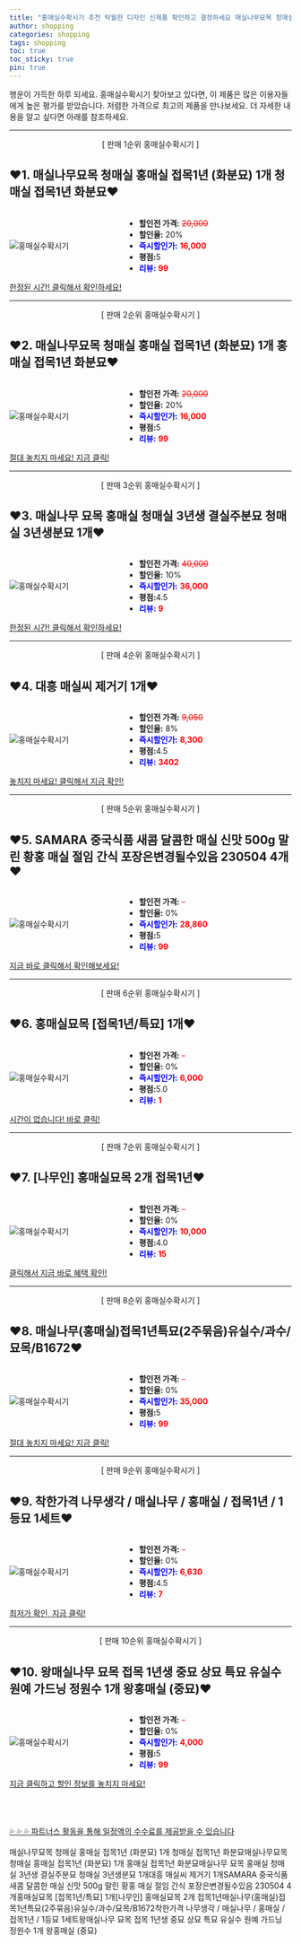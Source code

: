 ```yaml
---
title: "홍매실수확시기 추천 탁월한 디자인 신제품 확인하고 결정하세요 매실나무묘목 청매실 홍매실 접목1년 (화분묘)"
author: shopping
categories: shopping
tags: shopping
toc: true
toc_sticky: true
pin: true
---
```

행운이 가득한 하루 되세요. 홍매실수확시기 찾아보고 있다면, 이 제품은 많은 이용자들에게 높은 평가를 받았습니다. 저렴한 가격으로 최고의 제품을 만나보세요. 더 자세한 내용을 알고 싶다면 아래를 참조하세요.

---
<p class="toplist" style="margin: 0 auto; display: block; width: fit-content;">[ 판매 1순위 홍매실수확시기 ]</p>

<h2><strong>❤️1. 매실나무묘목 청매실 홍매실 접목1년 (화분묘) 1개 청매실 접목1년 화분묘❤️</strong></h2>

<div style="display: flex; align-items: center;">
    <div style="flex: 0.4;">
        <img src="https://thumbnail10.coupangcdn.com/thumbnails/remote/230x230ex/image/vendor_inventory/0bd0/2557b39d324eb9e3787adfe3914622adec54ceac011d8e4b91dea190946a.jpg" alt="홍매실수확시기" style="max-width: 100%;">
    </div>
    <div style="flex: 0.6; margin-left: 10px;">
        <ul>
            <li><strong>할인전 가격:</strong> <del style="color: red;">20,000</del></li>
            <li><strong>할인율:</strong> 20%</li>
            <li><span style='color:blue'><strong>즉시할인가:</strong></span> <span style='color:red'><strong>16,000</strong></span></li>
            <li><strong>평점:</strong>5</li>
            <li><span style='color:blue'><strong>리뷰:</strong></span> <span style='color:red'><strong>99</strong></span></li>
        </ul>
    </div>
</div>
<div class="center">
    <a href="https://selin100587.github.io?lptag=AF9450613&subid=githubio&pageKey=8170166639&traceid=V0-153&itemId=23330844340&vendorItemId=90362512789" class="myButton">
        한정된 시간! 클릭해서 확인하세요!
    </a>
</div>


---
<p class="toplist" style="margin: 0 auto; display: block; width: fit-content;">[ 판매 2순위 홍매실수확시기 ]</p>

<h2><strong>❤️2. 매실나무묘목 청매실 홍매실 접목1년 (화분묘) 1개 홍매실 접목1년 화분묘❤️</strong></h2>

<div style="display: flex; align-items: center;">
    <div style="flex: 0.4;">
        <img src="https://thumbnail10.coupangcdn.com/thumbnails/remote/230x230ex/image/vendor_inventory/0bd0/2557b39d324eb9e3787adfe3914622adec54ceac011d8e4b91dea190946a.jpg" alt="홍매실수확시기" style="max-width: 100%;">
    </div>
    <div style="flex: 0.6; margin-left: 10px;">
        <ul>
            <li><strong>할인전 가격:</strong> <del style="color: red;">20,000</del></li>
            <li><strong>할인율:</strong> 20%</li>
            <li><span style='color:blue'><strong>즉시할인가:</strong></span> <span style='color:red'><strong>16,000</strong></span></li>
            <li><strong>평점:</strong>5</li>
            <li><span style='color:blue'><strong>리뷰:</strong></span> <span style='color:red'><strong>99</strong></span></li>
        </ul>
    </div>
</div>
<div class="center">
    <a href="https://selin100587.github.io?lptag=AF9450613&subid=githubio&pageKey=8170166639&traceid=V0-153&itemId=23330844339&vendorItemId=90362512784" class="myButton">
        절대 놓치지 마세요! 지금 클릭!
    </a>
</div>


---
<p class="toplist" style="margin: 0 auto; display: block; width: fit-content;">[ 판매 3순위 홍매실수확시기 ]</p>

<h2><strong>❤️3. 매실나무 묘목 홍매실 청매실 3년생 결실주분묘 청매실 3년생분묘 1개❤️</strong></h2>

<div style="display: flex; align-items: center;">
    <div style="flex: 0.4;">
        <img src="https://thumbnail10.coupangcdn.com/thumbnails/remote/230x230ex/image/vendor_inventory/d98f/f93e2a6c96be2a451e59e8a3460a2279b924aa9630c197fa7e855fccf42c.jpg" alt="홍매실수확시기" style="max-width: 100%;">
    </div>
    <div style="flex: 0.6; margin-left: 10px;">
        <ul>
            <li><strong>할인전 가격:</strong> <del style="color: red;">40,000</del></li>
            <li><strong>할인율:</strong> 10%</li>
            <li><span style='color:blue'><strong>즉시할인가:</strong></span> <span style='color:red'><strong>36,000</strong></span></li>
            <li><strong>평점:</strong>4.5</li>
            <li><span style='color:blue'><strong>리뷰:</strong></span> <span style='color:red'><strong>9</strong></span></li>
        </ul>
    </div>
</div>
<div class="center">
    <a href="https://selin100587.github.io?lptag=AF9450613&subid=githubio&pageKey=7714652562&traceid=V0-153&itemId=20688473915&vendorItemId=80963944631" class="myButton">
        한정된 시간! 클릭해서 확인하세요!
    </a>
</div>


---
<p class="toplist" style="margin: 0 auto; display: block; width: fit-content;">[ 판매 4순위 홍매실수확시기 ]</p>

<h2><strong>❤️4. 대흥 매실씨 제거기 1개❤️</strong></h2>

<div style="display: flex; align-items: center;">
    <div style="flex: 0.4;">
        <img src="https://thumbnail7.coupangcdn.com/thumbnails/remote/230x230ex/image/vendor_inventory/fa14/32e5bb1bdbc0cbd08faa6b6e2730f243eed36a6a80cd61d11c1e59f71706.jpg" alt="홍매실수확시기" style="max-width: 100%;">
    </div>
    <div style="flex: 0.6; margin-left: 10px;">
        <ul>
            <li><strong>할인전 가격:</strong> <del style="color: red;">9,050</del></li>
            <li><strong>할인율:</strong> 8%</li>
            <li><span style='color:blue'><strong>즉시할인가:</strong></span> <span style='color:red'><strong>8,300</strong></span></li>
            <li><strong>평점:</strong>4.5</li>
            <li><span style='color:blue'><strong>리뷰:</strong></span> <span style='color:red'><strong>3402</strong></span></li>
        </ul>
    </div>
</div>
<div class="center">
    <a href="https://selin100587.github.io?lptag=AF9450613&subid=githubio&pageKey=6645985030&traceid=V0-153&itemId=15209908423&vendorItemId=85388530664" class="myButton">
        놓치지 마세요! 클릭해서 지금 확인!
    </a>
</div>


---
<p class="toplist" style="margin: 0 auto; display: block; width: fit-content;">[ 판매 5순위 홍매실수확시기 ]</p>

<h2><strong>❤️5. SAMARA 중국식품 새콤 달콤한 매실 신맛 500g 말린 황홍 매실 절임 간식 포장은변경될수있음 230504 4개❤️</strong></h2>

<div style="display: flex; align-items: center;">
    <div style="flex: 0.4;">
        <img src="https://thumbnail8.coupangcdn.com/thumbnails/remote/230x230ex/image/vendor_inventory/202b/c18c21af4ce94c0238f33002f05e8636e8df5f7f83176ec85ad14dcea2c2.png" alt="홍매실수확시기" style="max-width: 100%;">
    </div>
    <div style="flex: 0.6; margin-left: 10px;">
        <ul>
            <li><strong>할인전 가격:</strong> <del style="color: red;">-</del></li>
            <li><strong>할인율:</strong> 0%</li>
            <li><span style='color:blue'><strong>즉시할인가:</strong></span> <span style='color:red'><strong>28,860</strong></span></li>
            <li><strong>평점:</strong>5</li>
            <li><span style='color:blue'><strong>리뷰:</strong></span> <span style='color:red'><strong>99</strong></span></li>
        </ul>
    </div>
</div>
<div class="center">
    <a href="https://selin100587.github.io?lptag=AF9450613&subid=githubio&pageKey=8248621951&traceid=V0-153&itemId=18737006703&vendorItemId=85869387387" class="myButton">
        지금 바로 클릭해서 확인해보세요!
    </a>
</div>


---
<p class="toplist" style="margin: 0 auto; display: block; width: fit-content;">[ 판매 6순위 홍매실수확시기 ]</p>

<h2><strong>❤️6. 홍매실묘목 [접목1년/특묘] 1개❤️</strong></h2>

<div style="display: flex; align-items: center;">
    <div style="flex: 0.4;">
        <img src="https://thumbnail9.coupangcdn.com/thumbnails/remote/230x230ex/image/vendor_inventory/30ba/7d1d29de2314e1a3714b18d6724b820a9b02bfc8cfe0eee1bc1f6024e8ec.jpg" alt="홍매실수확시기" style="max-width: 100%;">
    </div>
    <div style="flex: 0.6; margin-left: 10px;">
        <ul>
            <li><strong>할인전 가격:</strong> <del style="color: red;">-</del></li>
            <li><strong>할인율:</strong> 0%</li>
            <li><span style='color:blue'><strong>즉시할인가:</strong></span> <span style='color:red'><strong>6,000</strong></span></li>
            <li><strong>평점:</strong>5.0</li>
            <li><span style='color:blue'><strong>리뷰:</strong></span> <span style='color:red'><strong>1</strong></span></li>
        </ul>
    </div>
</div>
<div class="center">
    <a href="https://selin100587.github.io?lptag=AF9450613&subid=githubio&pageKey=8034709240&traceid=V0-153&itemId=22476490094&vendorItemId=89519115343" class="myButton">
        시간이 없습니다! 바로 클릭!
    </a>
</div>


---
<p class="toplist" style="margin: 0 auto; display: block; width: fit-content;">[ 판매 7순위 홍매실수확시기 ]</p>

<h2><strong>❤️7. [나무인] 홍매실묘목 2개 접목1년❤️</strong></h2>

<div style="display: flex; align-items: center;">
    <div style="flex: 0.4;">
        <img src="https://thumbnail7.coupangcdn.com/thumbnails/remote/230x230ex/image/vendor_inventory/ab91/8dd41cadb3a4b7b8dd049a7630e5ad05b3e2633779fbd4d70c72ac7833d7.jpg" alt="홍매실수확시기" style="max-width: 100%;">
    </div>
    <div style="flex: 0.6; margin-left: 10px;">
        <ul>
            <li><strong>할인전 가격:</strong> <del style="color: red;">-</del></li>
            <li><strong>할인율:</strong> 0%</li>
            <li><span style='color:blue'><strong>즉시할인가:</strong></span> <span style='color:red'><strong>10,000</strong></span></li>
            <li><strong>평점:</strong>4.0</li>
            <li><span style='color:blue'><strong>리뷰:</strong></span> <span style='color:red'><strong>15</strong></span></li>
        </ul>
    </div>
</div>
<div class="center">
    <a href="https://selin100587.github.io?lptag=AF9450613&subid=githubio&pageKey=7692143110&traceid=V0-153&itemId=20572706482&vendorItemId=72712537915" class="myButton">
        클릭해서 지금 바로 혜택 확인!
    </a>
</div>


---
<p class="toplist" style="margin: 0 auto; display: block; width: fit-content;">[ 판매 8순위 홍매실수확시기 ]</p>

<h2><strong>❤️8. 매실나무(홍매실)접목1년특묘(2주묶음)유실수/과수/묘목/B1672❤️</strong></h2>

<div style="display: flex; align-items: center;">
    <div style="flex: 0.4;">
        <img src="https://thumbnail8.coupangcdn.com/thumbnails/remote/230x230ex/image/vendor_inventory/5e04/155b41bc01dc0eeef651e7e2d6a564111b4676a7e3e76b8eddc6227557bf.jpg" alt="홍매실수확시기" style="max-width: 100%;">
    </div>
    <div style="flex: 0.6; margin-left: 10px;">
        <ul>
            <li><strong>할인전 가격:</strong> <del style="color: red;">-</del></li>
            <li><strong>할인율:</strong> 0%</li>
            <li><span style='color:blue'><strong>즉시할인가:</strong></span> <span style='color:red'><strong>35,000</strong></span></li>
            <li><strong>평점:</strong>5</li>
            <li><span style='color:blue'><strong>리뷰:</strong></span> <span style='color:red'><strong>99</strong></span></li>
        </ul>
    </div>
</div>
<div class="center">
    <a href="https://selin100587.github.io?lptag=AF9450613&subid=githubio&pageKey=7896112864&traceid=V0-153&itemId=21628753058&vendorItemId=88679739370" class="myButton">
        절대 놓치지 마세요! 지금 클릭!
    </a>
</div>


---
<p class="toplist" style="margin: 0 auto; display: block; width: fit-content;">[ 판매 9순위 홍매실수확시기 ]</p>

<h2><strong>❤️9. 착한가격 나무생각 / 매실나무 / 홍매실 / 접목1년 / 1등묘 1세트❤️</strong></h2>

<div style="display: flex; align-items: center;">
    <div style="flex: 0.4;">
        <img src="https://thumbnail10.coupangcdn.com/thumbnails/remote/230x230ex/image/vendor_inventory/d1d0/d76f5d34beee23813bcbe686a5a4271d9a2df3d823340ddd088e8a09a5d1.JPG" alt="홍매실수확시기" style="max-width: 100%;">
    </div>
    <div style="flex: 0.6; margin-left: 10px;">
        <ul>
            <li><strong>할인전 가격:</strong> <del style="color: red;">-</del></li>
            <li><strong>할인율:</strong> 0%</li>
            <li><span style='color:blue'><strong>즉시할인가:</strong></span> <span style='color:red'><strong>6,630</strong></span></li>
            <li><strong>평점:</strong>4.5</li>
            <li><span style='color:blue'><strong>리뷰:</strong></span> <span style='color:red'><strong>7</strong></span></li>
        </ul>
    </div>
</div>
<div class="center">
    <a href="https://selin100587.github.io?lptag=AF9450613&subid=githubio&pageKey=6306160101&traceid=V0-153&itemId=13064548634&vendorItemId=80327107357" class="myButton">
        최저가 확인, 지금 클릭!
    </a>
</div>


---
<p class="toplist" style="margin: 0 auto; display: block; width: fit-content;">[ 판매 10순위 홍매실수확시기 ]</p>

<h2><strong>❤️10. 왕매실나무 묘목 접목 1년생 중묘 상묘 특묘 유실수 원예 가드닝 정원수 1개 왕홍매실 (중묘)❤️</strong></h2>

<div style="display: flex; align-items: center;">
    <div style="flex: 0.4;">
        <img src="https://thumbnail7.coupangcdn.com/thumbnails/remote/230x230ex/image/vendor_inventory/3d77/73f8cec8fce33293f95324b6fd0da31086a0bdb7235acbc8c2ff0d646dcf.jpg" alt="홍매실수확시기" style="max-width: 100%;">
    </div>
    <div style="flex: 0.6; margin-left: 10px;">
        <ul>
            <li><strong>할인전 가격:</strong> <del style="color: red;">-</del></li>
            <li><strong>할인율:</strong> 0%</li>
            <li><span style='color:blue'><strong>즉시할인가:</strong></span> <span style='color:red'><strong>4,000</strong></span></li>
            <li><strong>평점:</strong>5</li>
            <li><span style='color:blue'><strong>리뷰:</strong></span> <span style='color:red'><strong>99</strong></span></li>
        </ul>
    </div>
</div>
<div class="center">
    <a href="https://selin100587.github.io?lptag=AF9450613&subid=githubio&pageKey=7832527979&traceid=V0-153&itemId=21304740355&vendorItemId=88364384762" class="myButton">
        지금 클릭하고 할인 정보를 놓치지 마세요!
    </a>
</div>

<br><br><br>[💦 💦 💦 파트너스 활동을 통해 일정액의 수수료를 제공받을 수 있습니다](https://link.coupang.com/a/bcpT2c)<br><br>매실나무묘목 청매실 홍매실 접목1년 (화분묘) 1개 청매실 접목1년 화분묘매실나무묘목 청매실 홍매실 접목1년 (화분묘) 1개 홍매실 접목1년 화분묘매실나무 묘목 홍매실 청매실 3년생 결실주분묘 청매실 3년생분묘 1개대흥 매실씨 제거기 1개SAMARA 중국식품 새콤 달콤한 매실 신맛 500g 말린 황홍 매실 절임 간식 포장은변경될수있음 230504 4개홍매실묘목 [접목1년/특묘] 1개[나무인] 홍매실묘목 2개 접목1년매실나무(홍매실)접목1년특묘(2주묶음)유실수/과수/묘목/B1672착한가격 나무생각 / 매실나무 / 홍매실 / 접목1년 / 1등묘 1세트왕매실나무 묘목 접목 1년생 중묘 상묘 특묘 유실수 원예 가드닝 정원수 1개 왕홍매실 (중묘)